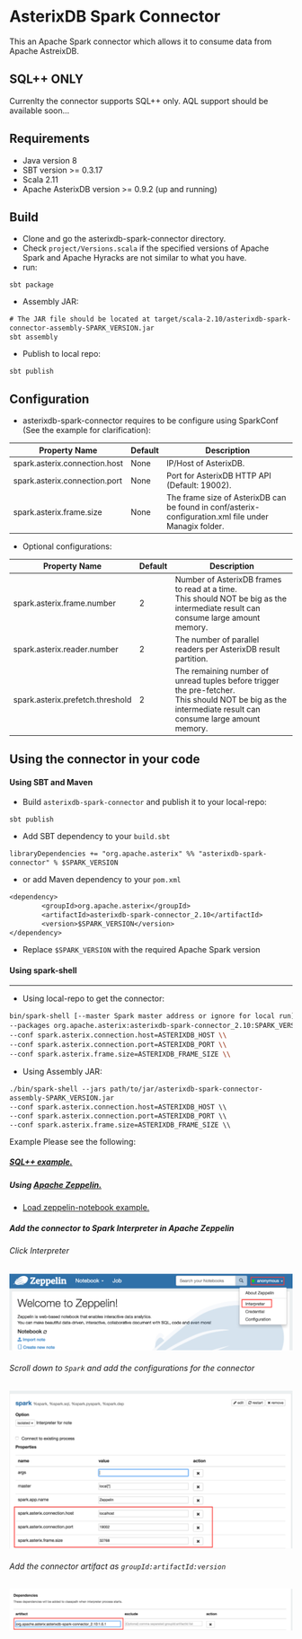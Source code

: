AsterixDB Spark Connector
============================
This an Apache Spark connector which allows it to consume data from Apache AstreixDB.

SQL++ ONLY
---
Currenlty the connector supports SQL++ only. AQL support should be available soon... 

Requirements
---
- Java version 8
- SBT version >= 0.3.17
- Scala 2.11
- Apache AsterixDB version >= 0.9.2 (up and running)

Build
---
- Clone and go the asterixdb-spark-connector directory.
- Check ``project/Versions.scala`` if the specified versions of Apache Spark and Apache Hyracks are not similar to what you have.
- run:
```
sbt package
```
- Assembly JAR:
```
# The JAR file should be located at target/scala-2.10/asterixdb-spark-connector-assembly-SPARK_VERSION.jar
sbt assembly
```
- Publish to local repo:
```
sbt publish
```

Configuration
---
- asterixdb-spark-connector requires to be configure using SparkConf (See the example for clarification):

Property Name | Default | Description
--- | --- | ---
spark.asterix.connection.host | None | IP/Host of AsterixDB.
spark.asterix.connection.port | None | Port for AsterixDB HTTP API (Default: 19002).
spark.asterix.frame.size | None | The frame size of AsterixDB can be found in conf/asterix-configuration.xml file under Managix folder.

- Optional configurations:

Property Name | Default | Description
--- | --- | ---
spark.asterix.frame.number | 2 | Number of AsterixDB frames to read at a time. <br> This should NOT be big as the intermediate result can consume large amount memory.
spark.asterix.reader.number | 2 | The number of parallel readers per AsterixDB result partition.
spark.asterix.prefetch.threshold | 2 | The remaining number of unread tuples before trigger the pre-fetcher. <br> This should NOT be big as the intermediate result can consume large amount memory.

Using the connector in your code
---
#### Using SBT and Maven
- Build ``asterixdb-spark-connector`` and publish it to your local-repo: 
```
sbt publish
```
- Add SBT dependency to your ``build.sbt``
```
libraryDependencies += "org.apache.asterix" %% "asterixdb-spark-connector" % $SPARK_VERSION
```
- or add Maven dependency to your ``pom.xml``
```
<dependency>
        <groupId>org.apache.asterix</groupId>
        <artifactId>asterixdb-spark-connector_2.10</artifactId>
        <version>$SPARK_VERSION</version>
</dependency>
```
- Replace ``$SPARK_VERSION`` with the required Apache Spark version


#### Using <b>spark-shell</b>
---
- Using local-repo to get the connector:
```bash
bin/spark-shell [--master Spark master address or ignore for local run] \\
--packages org.apache.asterix:asterixdb-spark-connector_2.10:SPARK_VERSION \\ 
--conf spark.asterix.connection.host=ASTERIXDB_HOST \\
--conf spark.asterix.connection.port=ASTERIXDB_PORT \\
--conf spark.asterix.frame.size=ASTERIXDB_FRAME_SIZE \\
```
- Using Assembly JAR:
```
./bin/spark-shell --jars path/to/jar/asterixdb-spark-connector-assembly-SPARK_VERSION.jar
--conf spark.asterix.connection.host=ASTERIXDB_HOST \\
--conf spark.asterix.connection.port=ASTERIXDB_PORT \\
--conf spark.asterix.frame.size=ASTERIXDB_FRAME_SIZE \\
```

Example
Please see the following:
##### [SQL++ example.](https://github.com/Nullification/asterixdb-spark-connector/blob/master/src/main/scala/org/apache/asterix/connector/example/Example.scala)
##### Using [Apache Zeppelin.](https://zeppelin.apache.org)
-  [Load zeppelin-notebook example.](https://github.com/Nullification/asterixdb-spark-connector/tree/master/zeppelin-notebook/asterixdb-spark-example)

##### Add the connector to Spark Interpreter in Apache Zeppelin

###### Click Interpreter
 ![alt text](https://raw.githubusercontent.com/Nullification/asterixdb-spark-connector/master/zeppelin-notebook/1.png "AsterixDB-Spark Connector with Apache Zeppelin")
 
###### Scroll down to ```Spark``` and add the configurations for the connector 
 ![alt text](https://raw.githubusercontent.com/Nullification/asterixdb-spark-connector/master/zeppelin-notebook/2.png "AsterixDB-Spark Connector with Apache Zeppelin")
 
###### Add the connector artifact as ```groupId:artifactId:version```
 ![alt text](https://raw.githubusercontent.com/Nullification/asterixdb-spark-connector/master/zeppelin-notebook/3.png "AsterixDB-Spark Connector with Apache Zeppelin")

